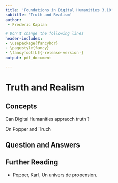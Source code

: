 ```yaml
---
title: 'Foundations in Digital Humanities 3.10'
subtitle: 'Truth and Realism'
author:
 - Frederic Kaplan

# Don't change the following lines
header-includes:
- \usepackage{fancyhdr}
- \pagestyle{fancy}
- \fancyfoot[L]{-release-version-}
output: pdf_document

---
```


# Truth and Realism



## Concepts

Can Digital Humanities appraoch truth ?

On Popper and Truch



## Question and Answers 



## Further Reading

- Popper, Karl, Un univers de propension. 